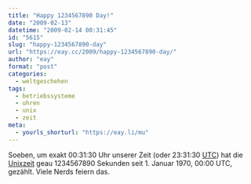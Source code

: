 ```yaml
---
title: "Happy 1234567890 Day!"
date: "2009-02-13"
datetime: "2009-02-14 00:31:45"
id: "5615"
slug: "happy-1234567890-day"
url: "https://eay.cc/2009/happy-1234567890-day/"
author: "eay"
format: "post"
categories:
  - weltgeschehen
tags:
  - betriebssysteme
  - uhren
  - unix
  - zeit
meta:
  - yourls_shorturl: "https://eay.li/mu"
---
```


Soeben, um exakt 00:31:30 Uhr unserer Zeit (oder 23:31:30 [UTC](http://de.wikipedia.org/wiki/Koordinierte_Weltzeit)) hat die [Unixzeit](http://de.wikipedia.org/wiki/Unixzeit) geau 1234567890 Sekunden seit 1. Januar 1970, 00:00 UTC, gezählt. Viele Nerds feiern das.
